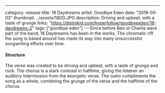 ---

category: release
title: 18 Daydreams
artist: Goodbye Eden
date: "2018-05-03"
thumbnail: ../assets/18DD.JPG
description: Driving and upbeat, with a taste of grunge
links: "https://distrokid.com/hyperfollow/goodbyeeden/18-daydreams-2"
tags: ["goodbye eden"]
---Since before Ben or Charlie were part of the band, 18 Daydreams has been in the works. The chromatic riff the song is based around has made its way into many unsuccessful songwriting efforts over time.

<h4>Structure</h4>
The verse was created to be driving and upbeat, with a taste of grunge and rock. The chorus is a stark contrast in halftime, giving the listener an auditory intermission from the energetic verse. The outro compliments the song as a whole, combining the grunge of the verse and the halftime of the chorus.
